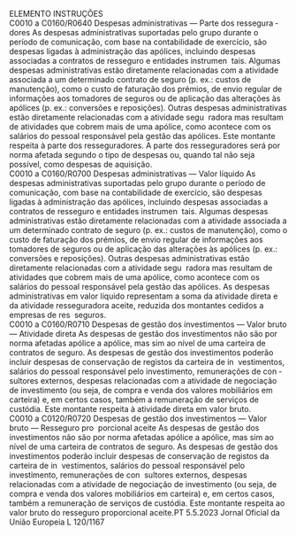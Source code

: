  
ELEMENTO  INSTRUÇÕES  
C0010 a 
C0160/R0640  Despesas administrativas 
— Parte dos ressegura ­
dores  As despesas administrativas suportadas pelo grupo durante o período de comunicação, 
com base na contabilidade de exercício, são despesas ligadas à administração das 
apólices, incluindo despesas associadas a contratos de resseguro e entidades instrumen ­
tais. Algumas despesas administrativas estão diretamente relacionadas com a atividade 
associada a um determinado contrato de seguro (p. ex.: custos de manutenção), como o 
custo de faturação dos prémios, de envio regular de informações aos tomadores de 
seguros ou de aplicação das alterações às apólices (p. ex.: conversões e reposições). 
Outras despesas administrativas estão diretamente relacionadas com a atividade segu ­
radora mas resultam de atividades que cobrem mais de uma apólice, como acontece 
com os salários do pessoal responsável pela gestão das apólices. 
Este montante respeita à parte dos resseguradores. 
A parte dos resseguradores será por norma afetada segundo o tipo de despesas ou, 
quando tal não seja possível, como despesas de aquisição.  
C0010 a 
C0160/R0700  Despesas administrativas 
— Valor líquido  As despesas administrativas suportadas pelo grupo durante o período de comunicação, 
com base na contabilidade de exercício, são despesas ligadas à administração das 
apólices, incluindo despesas associadas a contratos de resseguro e entidades instrumen ­
tais. Algumas despesas administrativas estão diretamente relacionadas com a atividade 
associada a um determinado contrato de seguro (p. ex.: custos de manutenção), como o 
custo de faturação dos prémios, de envio regular de informações aos tomadores de 
seguros ou de aplicação das alterações às apólices (p. ex.: conversões e reposições). 
Outras despesas administrativas estão diretamente relacionadas com a atividade segu ­
radora mas resultam de atividades que cobrem mais de uma apólice, como acontece 
com os salários do pessoal responsável pela gestão das apólices. 
As despesas administrativas em valor líquido representam a soma da atividade direta e 
da atividade resseguradora aceite, reduzida dos montantes cedidos a empresas de res ­
seguros.  
C0010 a 
C0160/R0710  Despesas de gestão dos 
investimentos — Valor 
bruto — Atividade direta  As despesas de gestão dos investimentos não são por norma afetadas apólice a apólice, 
mas sim ao nível de uma carteira de contratos de seguro. As despesas de gestão dos 
investimentos poderão incluir despesas de conservação de registos da carteira de in ­
vestimentos, salários do pessoal responsável pelo investimento, remunerações de con ­
sultores externos, despesas relacionadas com a atividade de negociação de investimento 
(ou seja, de compra e venda dos valores mobiliários em carteira) e, em certos casos, 
também a remuneração de serviços de custódia. 
Este montante respeita à atividade direta em valor bruto.  
C0010 a 
C0120/R0720  Despesas de gestão dos 
investimentos — Valor 
bruto — Resseguro pro ­
porcional aceite  As despesas de gestão dos investimentos não são por norma afetadas apólice a apólice, 
mas sim ao nível de uma carteira de contratos de seguro. As despesas de gestão dos 
investimentos poderão incluir despesas de conservação de registos da carteira de in ­
vestimentos, salários do pessoal responsável pelo investimento, remunerações de con ­
sultores externos, despesas relacionadas com a atividade de negociação de investimento 
(ou seja, de compra e venda dos valores mobiliários em carteira) e, em certos casos, 
também a remuneração de serviços de custódia. 
Este montante respeita ao valor bruto do resseguro proporcional aceite.PT  5.5.2023 Jornal Oficial da União Europeia L 120/1167